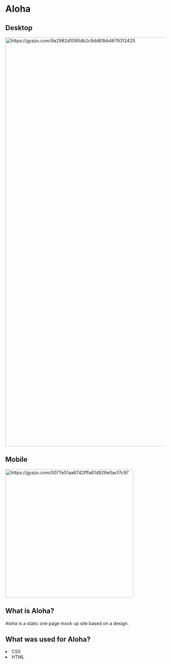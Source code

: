 <h1> Aloha </h1>

<h2>Desktop</h2>
<img src="https://i.gyazo.com/9a2982d1095db2c9dd81bb4679312425.jpg" alt="https://gyazo.com/9a2982d1095db2c9dd81bb4679312425" width="1280"/>

<h2>Mobile</h2>
<img src="https://i.gyazo.com/0077e51aa8742fffa61d929e0acf7c97.jpg" alt="https://gyazo.com/0077e51aa8742fffa61d929e0acf7c97" width="402"/>

<h2>What is Aloha?</h2>
Aloha is a static one page mock up site based on a design. 

<h2>What was used for Aloha?</h2>
<li>CSS</li>
<li>HTML</li>

